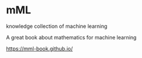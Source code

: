 # mML
knowledge collection of machine learning

A great book about mathematics for machine learning

https://mml-book.github.io/
